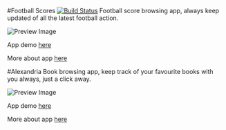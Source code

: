 #Football Scores [![Build Status](https://travis-ci.org/amrendra18/udacity-p3.svg?branch=master)](https://travis-ci.org/amrendra18/udacity-p3)
Football score browsing app, always keep updated of all the latest football action.

![Preview Image](../master/FootballScores/snaps/preview.gif)   

App demo [here](https://www.youtube.com/watch?v=hhsLan2DmN4)

More about app [here](https://github.com/amrendra18/udacity-p3/tree/master/FootballScores)

#Alexandria
Book browsing app, keep track of your favourite books with you always, just a click away.

![Preview Image](../master/alexandria/snaps/preview.gif)

App demo [here](https://www.youtube.com/watch?v=OxABBB01b7M)

More about app [here](https://github.com/amrendra18/udacity-p3/tree/master/alexandria)
